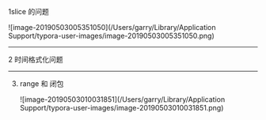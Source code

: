 1slice 的问题

![image-20190503005351050](/Users/garry/Library/Application Support/typora-user-images/image-20190503005351050.png)

----

2 时间格式化问题



----

3. range 和 闭包 

   ![image-20190503010031851](/Users/garry/Library/Application Support/typora-user-images/image-20190503010031851.png)